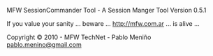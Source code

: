 MFW SessionCommander Tool - A Session Manger Tool
Version 0.5.1

If you value your sanity ... beware ... http://mfw.com.ar ... is alive ...

Copyright © 2010 - MFW TechNet - Pablo Meniño <pablo.menino@gmail.com>


